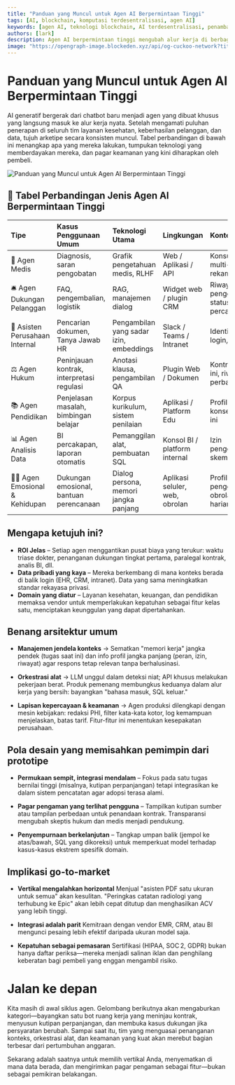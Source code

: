 ```yaml
---
title: "Panduan yang Muncul untuk Agen AI Berpermintaan Tinggi"
tags: [AI, blockchain, komputasi terdesentralisasi, agen AI]
keywords: [agen AI, teknologi blockchain, AI terdesentralisasi, penambangan GPU, infrastruktur AI]
authors: [lark]
description: Agen AI berpermintaan tinggi mengubah alur kerja di berbagai industri seperti layanan kesehatan dan dukungan pelanggan. Artikel ini menguraikan tujuh arketipe agen AI utama, teknologi mereka, dan langkah-langkah keamanan yang diperlukan untuk memastikan kepatuhan dan kepercayaan.
image: "https://opengraph-image.blockeden.xyz/api/og-cuckoo-network?title=Panduan%20yang%20Muncul%20untuk%20Agen%20AI%20Berpermintaan%20Tinggi"
---
```


# Panduan yang Muncul untuk Agen AI Berpermintaan Tinggi

AI generatif bergerak dari chatbot baru menjadi agen yang dibuat khusus yang langsung masuk ke alur kerja nyata. Setelah mengamati puluhan penerapan di seluruh tim layanan kesehatan, keberhasilan pelanggan, dan data, tujuh arketipe secara konsisten muncul. Tabel perbandingan di bawah ini menangkap apa yang mereka lakukan, tumpukan teknologi yang memberdayakan mereka, dan pagar keamanan yang kini diharapkan oleh pembeli.

![Panduan yang Muncul untuk Agen AI Berpermintaan Tinggi](https://opengraph-image.blockeden.xyz/api/og-cuckoo-network?title=Panduan%20yang%20Muncul%20untuk%20Agen%20AI%20Berpermintaan%20Tinggi)

## 🔧 Tabel Perbandingan Jenis Agen AI Berpermintaan Tinggi

| Tipe                             | Kasus Penggunaan Umum                      | Teknologi Utama                            | Lingkungan                 | Konteks                                   | Alat                             | Keamanan                             | Proyek Representatif |
| :------------------------------- | :----------------------------------------- | :----------------------------------------- | :------------------------- | :---------------------------------------- | :------------------------------- | :----------------------------------- | :----------------------- |
| 🏥 Agen Medis                    | Diagnosis, saran pengobatan                | Grafik pengetahuan medis, RLHF             | Web / Aplikasi / API       | Konsultasi multi-giliran, rekam medis     | Pedoman medis, API obat          | HIPAA, anonimisasi data              | HealthGPT, K Health     |
| 🛎 Agen Dukungan Pelanggan        | FAQ, pengembalian, logistik                | RAG, manajemen dialog                      | Widget web / plugin CRM    | Riwayat kueri pengguna, status percakapan | DB FAQ, sistem tiket             | Log audit, penyaringan istilah sensitif | Intercom, LangChain     |
| 🏢 Asisten Perusahaan Internal   | Pencarian dokumen, Tanya Jawab HR          | Pengambilan yang sadar izin, embeddings    | Slack / Teams / Intranet   | Identitas login, RBAC                     | Google Drive, Notion, Confluence | SSO, isolasi izin                    | Glean, GPT + Notion     |
| ⚖️ Agen Hukum                    | Peninjauan kontrak, interpretasi regulasi  | Anotasi klausa, pengambilan QA             | Plugin Web / Dokumen       | Kontrak saat ini, riwayat perbandingan    | Database hukum, alat OCR         | Anonimisasi kontrak, log audit       | Harvey, Klarity         |
| 📚 Agen Pendidikan               | Penjelasan masalah, bimbingan belajar      | Korpus kurikulum, sistem penilaian         | Aplikasi / Platform Edu    | Profil siswa, konsep saat ini             | Alat kuis, generator tugas rumah | Kepatuhan data anak, filter bias     | Khanmigo, Zhipu         |
| 📊 Agen Analisis Data            | BI percakapan, laporan otomatis            | Pemanggilan alat, pembuatan SQL            | Konsol BI / platform internal | Izin pengguna, skema                      | Mesin SQL, modul bagan           | ACL data, masking bidang             | Seek AI, Recast         |
| 🧑‍🍳 Agen Emosional & Kehidupan | Dukungan emosional, bantuan perencanaan    | Dialog persona, memori jangka panjang     | Aplikasi seluler, web, obrolan | Profil pengguna, obrolan harian           | Kalender, Peta, API Musik        | Filter sensitivitas, pelaporan penyalahgunaan | Replika, MindPal        |

## Mengapa ketujuh ini?

*   **ROI Jelas** – Setiap agen menggantikan pusat biaya yang terukur: waktu triase dokter, penanganan dukungan tingkat pertama, paralegal kontrak, analis BI, dll.
*   **Data pribadi yang kaya** – Mereka berkembang di mana konteks berada di balik login (EHR, CRM, intranet). Data yang sama meningkatkan standar rekayasa privasi.
*   **Domain yang diatur** – Layanan kesehatan, keuangan, dan pendidikan memaksa vendor untuk memperlakukan kepatuhan sebagai fitur kelas satu, menciptakan keunggulan yang dapat dipertahankan.

## Benang arsitektur umum

*   **Manajemen jendela konteks**
    → Sematkan "memori kerja" jangka pendek (tugas saat ini) dan info profil jangka panjang (peran, izin, riwayat) agar respons tetap relevan tanpa berhalusinasi.

*   **Orkestrasi alat**
    → LLM unggul dalam deteksi niat; API khusus melakukan pekerjaan berat. Produk pemenang membungkus keduanya dalam alur kerja yang bersih: bayangkan "bahasa masuk, SQL keluar."

*   **Lapisan kepercayaan & keamanan**
    → Agen produksi dilengkapi dengan mesin kebijakan: redaksi PHI, filter kata-kata kotor, log kemampuan menjelaskan, batas tarif. Fitur-fitur ini menentukan kesepakatan perusahaan.

## Pola desain yang memisahkan pemimpin dari prototipe

*   **Permukaan sempit, integrasi mendalam**
    – Fokus pada satu tugas bernilai tinggi (misalnya, kutipan perpanjangan) tetapi integrasikan ke dalam sistem pencatatan agar adopsi terasa alami.

*   **Pagar pengaman yang terlihat pengguna**
    – Tampilkan kutipan sumber atau tampilan perbedaan untuk penandaan kontrak. Transparansi mengubah skeptis hukum dan medis menjadi pendukung.

*   **Penyempurnaan berkelanjutan**
    – Tangkap umpan balik (jempol ke atas/bawah, SQL yang dikoreksi) untuk memperkuat model terhadap kasus-kasus ekstrem spesifik domain.

## Implikasi go-to-market

*   **Vertikal mengalahkan horizontal**
    Menjual "asisten PDF satu ukuran untuk semua" akan kesulitan. "Peringkas catatan radiologi yang terhubung ke Epic" akan lebih cepat ditutup dan menghasilkan ACV yang lebih tinggi.

*   **Integrasi adalah parit**
    Kemitraan dengan vendor EMR, CRM, atau BI mengunci pesaing lebih efektif daripada ukuran model saja.

*   **Kepatuhan sebagai pemasaran**
    Sertifikasi (HIPAA, SOC 2, GDPR) bukan hanya daftar periksa—mereka menjadi salinan iklan dan penghilang keberatan bagi pembeli yang enggan mengambil risiko.

# Jalan ke depan

Kita masih di awal siklus agen. Gelombang berikutnya akan mengaburkan kategori—bayangkan satu bot ruang kerja yang meninjau kontrak, menyusun kutipan perpanjangan, dan membuka kasus dukungan jika persyaratan berubah. Sampai saat itu, tim yang menguasai penanganan konteks, orkestrasi alat, dan keamanan yang kuat akan merebut bagian terbesar dari pertumbuhan anggaran.

Sekarang adalah saatnya untuk memilih vertikal Anda, menyematkan di mana data berada, dan mengirimkan pagar pengaman sebagai fitur—bukan sebagai pemikiran belakangan.